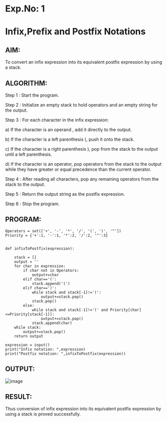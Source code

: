# Exp.No: 1  
# Infix,Prefix and Postfix Notations


## AIM:

To convert an infix expression into its equivalent postfix expression by using a stack. 

## ALGORITHM:

Step 1 : Start the program.

Step 2 : Initialize an empty stack to hold operators and an empty string for the output.

Step 3 : For each character in the infix expression:

a) If the character is an operand , add it directly to the output.

b) If the character is a left parenthesis (, push it onto the stack.

c) If the character is a right parenthesis ), pop from the stack to the output until a left parenthesis.

d) If the character is an operator, pop operators from the stack to the output while they have greater or equal precedence than the current operator.
           
Step 4 : After reading all characters, pop any remaining operators from the stack to the output.

Step 5 : Return the output string as the postfix expression.

Step 6 : Stop the program.

## PROGRAM:

```
Operators = set(['+', '-', '*', '/', '(', ')', '^'])  
Priority = {'+':1, '-':1, '*':2, '/':2, '^':3} 
 
 
def infixToPostfix(expression): 

    stack = [] 
    output = '' 
    for char in expression:
        if char not in Operators:
            output+=char
        elif char=='(':
            stack.append('(')
        elif char==')':
            while stack and stack[-1]!='(':
                output+=stack.pop()
            stack.pop()
        else:
            while stack and stack[-1]!='(' and Priority[char]<=Priority[stack[-1]]:
                output+=stack.pop()
            stack.append(char)
    while stack:
        output+=stack.pop()
    return output
    
expression = input()
print("Infix notation: ",expression)
print("Postfix notation: ",infixToPostfix(expression))

```


## OUTPUT:

![image](https://github.com/user-attachments/assets/0fdf0065-f275-48b7-ace2-af211b590937)


## RESULT:

Thus conversion of infix expression into its equivalent postfix expression by using a stack is proved successfully.

